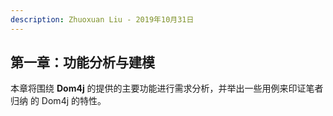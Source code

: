 ```yaml
---
description: Zhuoxuan Liu - 2019年10月31日
---
```


## 第一章：功能分析与建模

本章将围绕 **Dom4j** 的提供的主要功能进行需求分析，并举出一些用例来印证笔者归纳
的 Dom4j 的特性。


